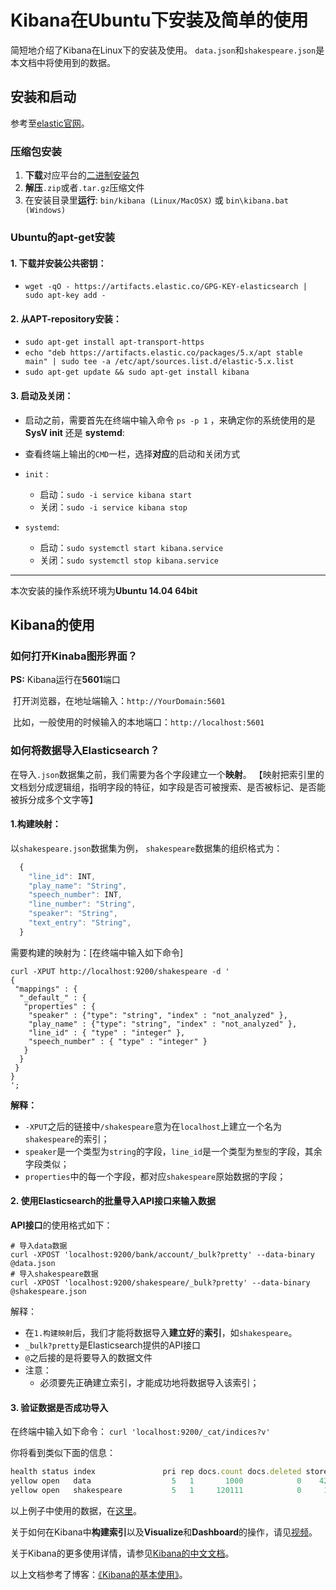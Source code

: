 # Kibana在Ubuntu下安装及简单的使用
简短地介绍了Kibana在Linux下的安装及使用。
`data.json`和`shakespeare.json`是本文档中将使用到的数据。

## 安装和启动
参考至[elastic官网](https://www.elastic.co/guide/en/kibana/5.5/install.html)。
### 压缩包安装
1. **下载**对应平台的[二进制安装包](https://www.elastic.co/guide/en/kibana/5.5/targz.html)
2. **解压**`.zip`或者`.tar.gz`压缩文件
3. 在安装目录里**运行**: `bin/kibana (Linux/MacOSX)` 或 `bin\kibana.bat (Windows)`

### Ubuntu的apt-get安装
#### 1. **下载并安装**公共密钥：
   * `wget -qO - https://artifacts.elastic.co/GPG-KEY-elasticsearch | sudo apt-key add -`
#### 2. 从APT-repository**安装**：
   * `sudo apt-get install apt-transport-https`
   * `echo "deb https://artifacts.elastic.co/packages/5.x/apt stable main" | sudo tee -a /etc/apt/sources.list.d/elastic-5.x.list`
   * `sudo apt-get update && sudo apt-get install kibana`

#### 3. 启动及关闭：
* 启动之前，需要首先在终端中输入命令 `ps -p 1` ，来确定你的系统使用的是 **SysV init** 还是 **systemd**:
 
* 查看终端上输出的`CMD`一栏，选择**对应**的启动和关闭方式
 
* `init` :    
  * 启动：`sudo -i service kibana start`
  * 关闭：`sudo -i service kibana stop`
* `systemd`:    
  * 启动：`sudo systemctl start kibana.service`
  * 关闭：`sudo systemctl stop kibana.service`

----------
本次安装的操作系统环境为**Ubuntu 14.04 64bit**

## Kibana的使用
### 如何打开Kinaba图形界面？
**PS:** Kibana运行在**5601**端口

  打开浏览器，在地址端输入：`http://YourDomain:5601`
  
  比如，一般使用的时候输入的本地端口：`http://localhost:5601`

### 如何将数据导入Elasticsearch？
在导入`.json`数据集之前，我们需要为各个字段建立一个**映射**。
【映射把索引里的文档划分成逻辑组，指明字段的特征，如字段是否可被搜索、是否被标记、是否能被拆分成多个文字等】

#### 1.构建映射：

以`shakespeare.json`数据集为例，
`shakespeare`数据集的组织格式为：
``` javascript
  {  
    "line_id": INT,  
    "play_name": "String",  
    "speech_number": INT,  
    "line_number": "String",  
    "speaker": "String",  
    "text_entry": "String",  
  } 
```

需要构建的映射为：[在终端中输入如下命令]

``` shell
curl -XPUT http://localhost:9200/shakespeare -d '  
{  
 "mappings" : {  
  "_default_" : {  
   "properties" : {  
    "speaker" : {"type": "string", "index" : "not_analyzed" },  
    "play_name" : {"type": "string", "index" : "not_analyzed" },  
    "line_id" : { "type" : "integer" },  
    "speech_number" : { "type" : "integer" }  
   }  
  }  
 }  
}  
'; 
```
**解释：**
* `-XPUT`之后的链接中`/shakespeare`意为在`localhost`上建立一个名为`shakespeare`的索引；
* `speaker`是一个类型为`string`的字段，`line_id`是一个类型为`整型`的字段，其余字段类似；
* `properties`中的每一个字段，都对应`shakespeare`原始数据的字段；

#### 2. 使用Elasticsearch的批量导入**API接口**来输入数据
**API接口**的使用格式如下：

``` shell
# 导入data数据
curl -XPOST 'localhost:9200/bank/account/_bulk?pretty' --data-binary @data.json  
# 导入shakespeare数据
curl -XPOST 'localhost:9200/shakespeare/_bulk?pretty' --data-binary @shakespeare.json  
```

解释：
* 在`1.构建映射`后，我们才能将数据导入**建立好**的**索引**，如`shakespeare`。
* `_bulk?pretty`是Elasticsearch提供的API接口
* `@`之后接的是将要导入的数据文件
* 注意：
  * 必须要先正确建立索引，才能成功地将数据导入该索引；

#### 3. 验证数据是否成功导入
在终端中输入如下命令：
`curl 'localhost:9200/_cat/indices?v' `

你将看到类似下面的信息：
``` javascript
health status index               pri rep docs.count docs.deleted store.size pri.store.size
yellow open   data                  5   1       1000            0    420.1kb        420.2kb
yellow open   shakespeare           5   1     120111            0     16.0mb         18.9mb
```

以上例子中使用的数据，在[这里](https://github.com/framywhale/Kibana--)。

关于如何在Kibana中**构建索引**以及**Visualize**和**Dashboard**的操作，请见[视频](https://pan.baidu.com/s/1pLOBxkn)。

关于Kibana的更多使用详情，请参见[Kibana的中文文档](https://kibana.logstash.es/content/kibana/v5/setup.html)。

以上文档参考了博客：[《Kibana的基本使用》](http://blog.csdn.net/ming_311/article/details/50619859)。
